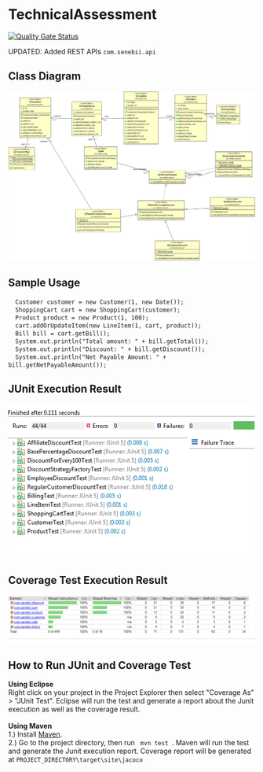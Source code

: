 # TechnicalAssessment 
[![Quality Gate Status](https://sonarcloud.io/api/project_badges/measure?project=senebii_TechnicalAssessment&metric=alert_status)](https://sonarcloud.io/dashboard?id=senebii_TechnicalAssessment)

UPDATED: Added REST APIs ```com.senebii.api```

## Class Diagram
![Alt text](TechAssessmentUML.png?raw=true "Class Diagram")

## Sample Usage
```
  Customer customer = new Customer(1, new Date());
  ShoppingCart cart = new ShoppingCart(customer);
  Product product = new Product(1, 100);
  cart.addOrUpdateItem(new LineItem(1, cart, product));
  Bill bill = cart.getBill();	
  System.out.println("Total amount: " + bill.getTotal());
  System.out.println("Discount: " + bill.getDiscount());
  System.out.println("Net Payable Amount: " + bill.getNetPayableAmount());
```

## JUnit Execution Result
![Alt text](junit.PNG?raw=true "Class Diagram")


## Coverage Test Execution Result
![Alt text](coverage.PNG?raw=true "Class Diagram")

## How to Run JUnit and Coverage Test
<b> Using Eclipse </b>
<br/>
Right click on your project in the Project Explorer then select "Coverage As" > "JUnit Test". Eclipse will run the test and generate a report about the Junit execution as well as the coverage result.
<br/>
<br/>
<b> Using Maven </b>
<br/>
1.) Install <a href="https://maven.apache.org/install.html">Maven</a>.
<br/>
2.) Go to the project directory, then run <code> mvn test </code>. Maven will run the test and generate  the Junit execution report. Coverage report will be generated at <code>PROJECT_DIRECTORY\target\site\jacoco</code>
